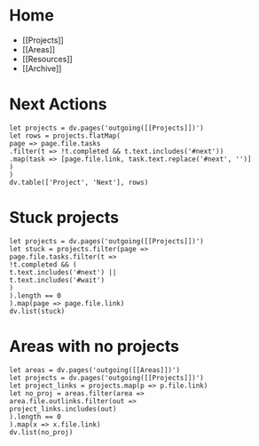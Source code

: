 # Home
- [[Projects]]  
- [[Areas]]  
- [[Resources]]  
- [[Archive]]

# Next Actions
```dataviewjs
let projects = dv.pages('outgoing([[Projects]])')  
let rows = projects.flatMap(  
page => page.file.tasks  
.filter(t => !t.completed && t.text.includes('#next'))  
.map(task => [page.file.link, task.text.replace('#next', '')]  
)  
)  
dv.table(['Project', 'Next'], rows)
```
# Stuck projects
```dataviewjs
let projects = dv.pages('outgoing([[Projects]])')  
let stuck = projects.filter(page =>  
page.file.tasks.filter(t =>  
!t.completed && (  
t.text.includes('#next') ||  
t.text.includes('#wait')  
)  
).length == 0  
).map(page => page.file.link)  
dv.list(stuck)
```

# Areas with no projects
```dataviewjs
let areas = dv.pages('outgoing([[Areas]])')  
let projects = dv.pages('outgoing([[Projects]])')  
let project_links = projects.map(p => p.file.link)  
let no_proj = areas.filter(area =>  
area.file.outlinks.filter(out =>  
project_links.includes(out)  
).length == 0  
).map(x => x.file.link)  
dv.list(no_proj)
```
